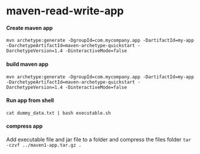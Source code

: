 # maven-read-write-app

#### Create maven app

`mvn archetype:generate -DgroupId=com.mycompany.app -DartifactId=my-app -DarchetypeArtifactId=maven-archetype-quickstart -DarchetypeVersion=1.4 -DinteractiveMode=false`

#### build maven app

`mvn archetype:generate -DgroupId=com.mycompany.app -DartifactId=my-app -DarchetypeArtifactId=maven-archetype-quickstart -DarchetypeVersion=1.4 -DinteractiveMode=false`

#### Run app from shell

`cat dummy_data.txt | bash executable.sh`

#### compress app

Add executable file and jar file to a folder and compress the files folder
`tar -czvf ../maven1-app.tar.gz .`
